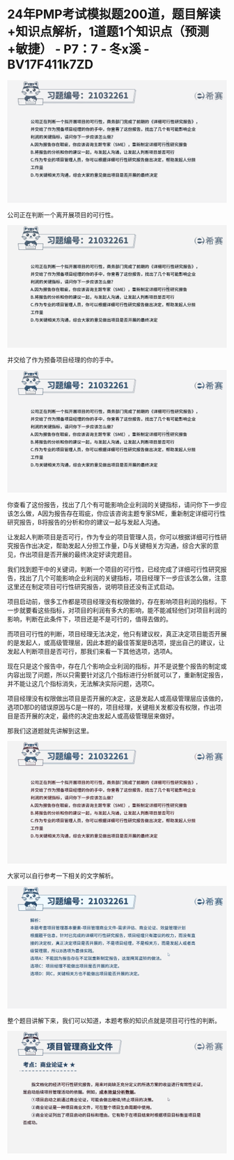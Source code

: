 # 24年PMP考试模拟题200道，题目解读+知识点解析，1道题1个知识点（预测+敏捷） - P7：7 - 冬x溪 - BV17F411k7ZD

![](img/d5fb452306e5bfaeeebac2fcb2681bfe_0.png)

公司正在判断一个离开展项目的可行性。

![](img/d5fb452306e5bfaeeebac2fcb2681bfe_2.png)

并交给了作为预备项目经理的你的手中。

![](img/d5fb452306e5bfaeeebac2fcb2681bfe_4.png)

你查看了这份报告，找出了几个有可能影响企业利润的关键指标，请问你下一步应该怎么做，A因为报告存在瑕疵，你应该咨询主题专家SME，重新制定详细可行性研究报告，B将报告的分析和你的建议一起与发起人沟通。

让发起人判断项目是否可行，作为专业的项目管理人员，你可以根据详细可行性研究报告作出决定，帮助发起人分担工作量，D与关键相关方沟通，综合大家的意见，作出项目是否开展的最终决定好读完题目。

我们找到题干中的关键词，判断一个项目的可行性，已经完成了详细可行性研究报告，找出了几个可能影响企业利润的关键指标，项目经理下一步应该怎么做，注意这里还在制定项目可行性研究报告，说明项目还没有正式启动。

项目启动前，很多工作都是项目经理没有权限做的，存在影响项目利润的指标，下一步就要看这些指标，对项目的利润有多大的影响，能不能减轻他们对项目利润的影响，判断在此条件下，项目还是不是可行的，值得去做的。

而项目可行性的判断，项目经理无法决定，他只有建议权，真正决定项目能否开展的是发起人，或高级管理层，因此本题的最佳答案是B选项，提出自己的建议，让发起人判断项目是否可行，那我们来看一下其他选项，选项A。

现在只是这个报告中，存在几个影响企业利润的指标，并不是说整个报告的制定或内容出现了问题，所以只需要针对这几个指标进行分析就可以了，重新制定报告，并不能让这几个指标消失，无法解决实际问题，选项C。

项目经理没有权限做出项目是否开展的决定，这是发起人或高级管理层应该做的，选项D那D的错误原因与C是一样的，项目经理，关键相关发都没有权限，作出项目是否开展的决定，最终的决定由发起人或高级管理层来做好。

那我们这道题就先讲解到这里。

![](img/d5fb452306e5bfaeeebac2fcb2681bfe_6.png)

大家可以自行参考一下相关的文字解析。

![](img/d5fb452306e5bfaeeebac2fcb2681bfe_8.png)

整个题目讲解下来，我们可以知道，本题考察的知识点就是项目可行性的判断。

![](img/d5fb452306e5bfaeeebac2fcb2681bfe_10.png)